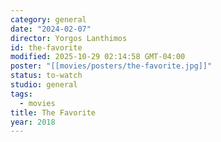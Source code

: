```yaml
---
category: general
date: "2024-02-07"
director: Yorgos Lanthimos
id: the-favorite
modified: 2025-10-29 02:14:58 GMT-04:00
poster: "[[movies/posters/the-favorite.jpg]]"
status: to-watch
studio: general
tags:
  - movies
title: The Favorite
year: 2018
---
```

